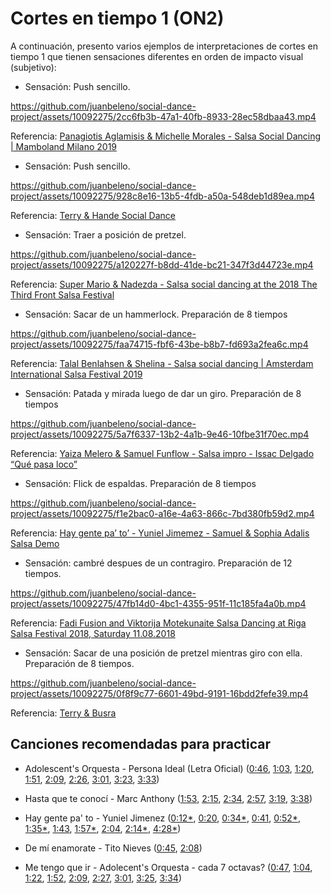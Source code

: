 # Cortes en tiempo 1 (ON2)

A continuación, presento varios ejemplos de interpretaciones de cortes en tiempo 1 que tienen sensaciones diferentes en orden de impacto visual (subjetivo):

- Sensación: Push sencillo.

https://github.com/juanbeleno/social-dance-project/assets/10092275/2cc6fb3b-47a1-40fb-8933-28ec58dbaa43.mp4

Referencia: [Panagiotis Aglamisis & Michelle Morales - Salsa Social Dancing | Mamboland Milano 2019](https://youtu.be/g0A5B4Stbtc?t=131)


- Sensación: Push sencillo.

https://github.com/juanbeleno/social-dance-project/assets/10092275/928c8e16-13b5-4fdb-a50a-548deb1d89ea.mp4

Referencia: [Terry & Hande Social Dance](https://youtu.be/QXAdsC_d2K8?t=44)


- Sensación: Traer a posición de pretzel.

https://github.com/juanbeleno/social-dance-project/assets/10092275/a120227f-b8dd-41de-bc21-347f3d44723e.mp4

Referencia: [Super Mario & Nadezda - Salsa social dancing at the 2018 The Third Front Salsa Festival](https://youtu.be/r4uELJ4xg1s?t=155)


- Sensación: Sacar de un hammerlock. Preparación de 8 tiempos

https://github.com/juanbeleno/social-dance-project/assets/10092275/faa74715-fbf6-43be-b8b7-fd693a2fea6c.mp4

Referencia: [Talal Benlahsen & Shelina - Salsa social dancing | Amsterdam International Salsa Festival 2019](https://youtu.be/KTUizAB2tjI?t=38)


- Sensación: Patada y mirada luego de dar un giro. Preparación de 8 tiempos

https://github.com/juanbeleno/social-dance-project/assets/10092275/5a7f6337-13b2-4a1b-9e46-10fbe31f70ec.mp4

Referencia: [Yaiza Melero & Samuel Funflow - Salsa impro - Issac Delgado “Qué pasa loco”](https://youtu.be/q34FxtFc0EA?t=10)


- Sensación: Flick de espaldas. Preparación de 8 tiempos

https://github.com/juanbeleno/social-dance-project/assets/10092275/f1e2bac0-a16e-4a63-866c-7bd380fb59d2.mp4

Referencia: [Hay gente pa’ to’ - Yuniel Jimemez - Samuel & Sophia Adalis Salsa Demo](https://youtu.be/VXkhCu3aQpU?t=46)


- Sensación: cambré despues de un contragiro. Preparación de 12 tiempos.

https://github.com/juanbeleno/social-dance-project/assets/10092275/47fb14d0-4bc1-4355-951f-11c185fa4a0b.mp4

Referencia: [Fadi Fusion and Viktorija Motekunaite Salsa Dancing at Riga Salsa Festival 2018, Saturday 11.08.2018](https://youtu.be/AsOIslBqzgY?t=131)


- Sensación: Sacar de una posición de pretzel mientras giro con ella. Preparación de 8 tiempos.

https://github.com/juanbeleno/social-dance-project/assets/10092275/0f8f9c77-6601-49bd-9191-16bdd2fefe39.mp4

Referencia: [Terry & Busra](https://youtu.be/iWkij7FGFRg?t=106)


## Canciones recomendadas para practicar

- Adolescent's Orquesta - Persona Ideal (Letra Oficial) ([0:46](https://youtu.be/d9bRnGo2gjk?t=46), [1:03](https://youtu.be/d9bRnGo2gjk?t=63), [1:20](https://youtu.be/d9bRnGo2gjk?t=80), [1:51](https://youtu.be/d9bRnGo2gjk?t=111), [2:09](https://youtu.be/d9bRnGo2gjk?t=129), [2:26](https://youtu.be/d9bRnGo2gjk?t=146), [3:01](https://youtu.be/d9bRnGo2gjk?t=181), [3:23](https://youtu.be/d9bRnGo2gjk?t=203), [3:33](https://youtu.be/d9bRnGo2gjk?t=213))

- Hasta que te conocí - Marc Anthony ([1:53](https://youtu.be/yiFj0jMKdIU?t=113), [2:15](https://youtu.be/yiFj0jMKdIU?t=135), [2:34](https://youtu.be/yiFj0jMKdIU?t=154), [2:57](https://youtu.be/yiFj0jMKdIU?t=177), [3:19](https://youtu.be/yiFj0jMKdIU?t=199), [3:38](https://youtu.be/yiFj0jMKdIU?t=218))

- Hay gente pa' to - Yuniel Jimenez ([0:12*](https://youtu.be/k6pUUC52X0E?t=12), [0:20](https://youtu.be/k6pUUC52X0E?t=20), [0:34*](https://youtu.be/k6pUUC52X0E?t=34), [0:41](https://youtu.be/k6pUUC52X0E?t=41), [0:52*](https://youtu.be/k6pUUC52X0E?t=52), [1:35*](https://youtu.be/k6pUUC52X0E?t=95), [1:43](https://youtu.be/k6pUUC52X0E?t=103), [1:57*](https://youtu.be/k6pUUC52X0E?t=117), [2:04](https://youtu.be/k6pUUC52X0E?t=124), [2:14*](https://youtu.be/k6pUUC52X0E?t=134), [4:28*](https://youtu.be/k6pUUC52X0E?t=268))

- De mí enamorate - Tito Nieves ([0:45](https://youtu.be/7WHf2OjagQ4?t=45), [2:08](https://youtu.be/7WHf2OjagQ4?t=128))

- Me tengo que ir - Adolecent's Orquesta - cada 7 octavas? ([0:47](https://youtu.be/krA4QNOpFbU?si=rVGP3t0mEMharEh3&t=47), [1:04](https://youtu.be/krA4QNOpFbU?si=G2kWqEX1IMTIW5-n&t=64), [1:22](https://youtu.be/krA4QNOpFbU?si=m4XBVxOuSHeZW0wo&t=82), [1:52](https://youtu.be/krA4QNOpFbU?si=Apj4W25BXf-AOtdM&t=112), [2:09](https://youtu.be/krA4QNOpFbU?si=vFykw1FD-aJEPimC&t=129), [2:27](https://youtu.be/krA4QNOpFbU?si=ScmR6qUGiZvMAekW&t=147), [3:01](https://youtu.be/krA4QNOpFbU?si=4bbwv4l-_S8tewdo&t=181), [3:25](https://youtu.be/krA4QNOpFbU?si=frfIDsbCjLcMWAdD&t=205), [3:34](https://youtu.be/krA4QNOpFbU?si=vaR7amBvSG4zgzIu&t=214))
